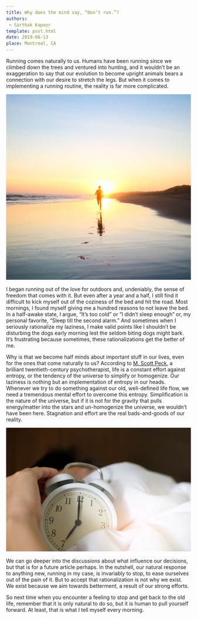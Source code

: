 ```yaml
---
title: Why does the mind say, “Don’t run.”?
authors: 
 - Sarthak Kapoor
template: post.html
date: 2019-06-13
place: Montreal, CA
---
```


Running comes naturally to us. Humans have been running since we climbed down the trees and ventured into hunting, and it wouldn’t be an exaggeration to say that our evolution to become upright animals bears a connection with our desire to stretch the legs. But when it comes to implementing a running routine, the reality is far more complicated.

![](../assets/images/posts/running-inspiration-1.jpeg)

I began running out of the love for outdoors and, undeniably, the sense of freedom that comes with it. But even after a year and a half, I still find it difficult to kick myself out of the coziness of the bed and hit the road. Most mornings, I found myself giving me a hundred reasons to not leave the bed. In a half-awake state, I argue, “It’s too cold” or “I didn’t sleep enough” or, my personal favorite, “Sleep till the second alarm.” And sometimes when I seriously rationalize my laziness, I make valid points like I shouldn’t be disturbing the dogs early morning lest the seldom biting dogs might bark. It’s frustrating because sometimes, these rationalizations get the better of me.


Why is that we become half minds about important stuff in our lives, even for the ones that come naturally to us? According to [M. Scott Peck](http://www.mscottpeck.com), a brilliant twentieth-century psychotherapist, life is a constant effort against entropy, or the tendency of the universe to simplify or homogenize. Our laziness is nothing but an implementation of entropy in our heads. Whenever we try to do something against our old, well-defined life flow, we need a tremendous mental effort to overcome this entropy. Simplification is the nature of the universe, but if it is not for the gravity that pulls energy/matter into the stars and un-homogenize the universe, we wouldn’t have been here. Stagnation and effort are the real bads-and-goods of our reality.

![](../assets/images/posts/running-inspiration-2.jpeg)

We can go deeper into the discussions about what influence our decisions, but that is for a future article perhaps. In the nutshell, our natural response to anything new, running in my case, is invariably to stop, to ease ourselves out of the pain of it. But to accept that rationalization is not why we exist. We exist because we aim towards betterment, a result of our strong efforts.

So next time when you encounter a feeling to stop and get back to the old life, remember that it is only natural to do so, but it is human to pull yourself forward. At least, that is what I tell myself every morning.
